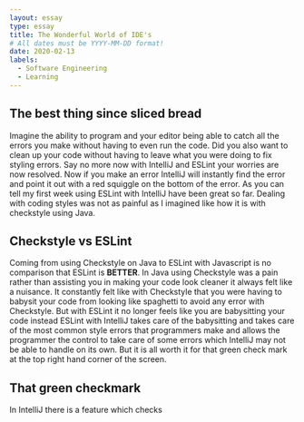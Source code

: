 ```yaml
---
layout: essay
type: essay
title: The Wonderful World of IDE's
# All dates must be YYYY-MM-DD format!
date: 2020-02-13
labels:
  - Software Engineering
  - Learning
---
```


## The best thing since sliced bread

Imagine the ability to program and your editor being able to catch all the errors you make without having to even run the code. Did you also want to clean up your code without having to leave what you were doing to fix styling errors. Say no more now with IntelliJ and ESLint your worries are now resolved. Now if you make an error IntelliJ will instantly find the error and point it out with a red squiggle on the bottom of the error. As you can tell my first week using ESLint with IntelliJ have been great so far. Dealing with coding styles was not as painful as I imagined like how it is with checkstyle using Java.

## Checkstyle vs ESLint

Coming from using Checkstyle on Java to ESLint with Javascript is no comparison that ESLint is <b>BETTER</b>. In Java using Checkstyle was a pain rather than assisting you in making your code look cleaner it always felt like a nuisance. It constantly felt like with Checkstyle that you were having to babysit your code from looking like spaghetti to avoid any error with Checkstyle. But with ESLint it no longer feels like you are babysitting your code instead ESLint with IntelliJ takes care of the babysitting and takes care of the most common style errors that programmers make and allows the programmer the control to take care of some errors which IntelliJ may not be able to handle on its own. But it is all worth it for that green check mark at the top right hand corner of the screen.

## That green checkmark

In IntelliJ there is a feature which checks 
